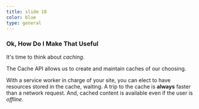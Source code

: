 ```yaml
---
title: slide 18
color: blue
type: general
---
```

### Ok, How Do I Make That Useful

It's time to think about _caching_.

The Cache API allows us to create and maintain caches of our choosing.

With a service worker in charge of your site, you can elect to have resources stored in the cache, waiting. A trip to the cache is **always** faster than a network request. And, cached content is available even if the user is _offline_.
